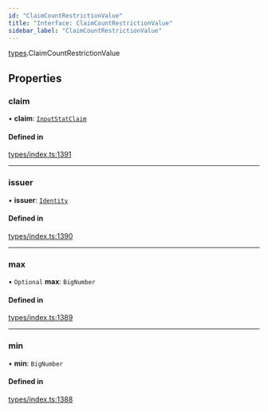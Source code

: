 ```yaml
---
id: "ClaimCountRestrictionValue"
title: "Interface: ClaimCountRestrictionValue"
sidebar_label: "ClaimCountRestrictionValue"
---
```


[types](../../../modules/Types/Types.md).ClaimCountRestrictionValue

## Properties

### claim

• **claim**: [`InputStatClaim`](../../../modules/Types/Types.md#inputstatclaim)

#### Defined in

[types/index.ts:1391](https://github.com/PolymeshAssociation/polymesh-sdk/blob/95f248df/src/types/index.ts#L1391)

___

### issuer

• **issuer**: [`Identity`](../../../classes/API/Entities/Identity/Identity.md)

#### Defined in

[types/index.ts:1390](https://github.com/PolymeshAssociation/polymesh-sdk/blob/95f248df/src/types/index.ts#L1390)

___

### max

• `Optional` **max**: `BigNumber`

#### Defined in

[types/index.ts:1389](https://github.com/PolymeshAssociation/polymesh-sdk/blob/95f248df/src/types/index.ts#L1389)

___

### min

• **min**: `BigNumber`

#### Defined in

[types/index.ts:1388](https://github.com/PolymeshAssociation/polymesh-sdk/blob/95f248df/src/types/index.ts#L1388)
